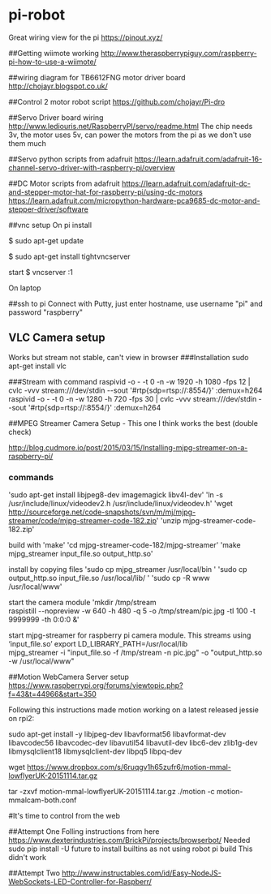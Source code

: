 # pi-robot

Great wiring view for the pi
https://pinout.xyz/

##Getting wiimote working
http://www.theraspberrypiguy.com/raspberry-pi-how-to-use-a-wiimote/

##wiring diagram for TB6612FNG motor driver board
http://chojayr.blogspot.co.uk/

##Control 2 motor robot script
https://github.com/chojayr/Pi-dro

##Servo Driver board wiring
http://www.lediouris.net/RaspberryPI/servo/readme.html
The chip needs 3v, the motor uses 5v, can power the motors from the pi as we don't use them much

##Servo python scripts from adafruit
https://learn.adafruit.com/adafruit-16-channel-servo-driver-with-raspberry-pi/overview

##DC Motor scripts from adafruit
https://learn.adafruit.com/adafruit-dc-and-stepper-motor-hat-for-raspberry-pi/using-dc-motors
https://learn.adafruit.com/micropython-hardware-pca9685-dc-motor-and-stepper-driver/software

##vnc setup
On pi install

$ sudo apt-get update

$ sudo apt-get install tightvncserver

start
$ vncserver :1

On laptop

##ssh to pi
Connect with Putty, just enter hostname, use username "pi" and password "raspberry"

## VLC Camera setup
Works but stream not stable, can't view in browser
###Installation
sudo apt-get install vlc

###Stream with command
raspivid -o - -t 0 -n -w 1920 -h 1080 -fps 12 | cvlc -vvv stream:///dev/stdin --sout '#rtp{sdp=rtsp://:8554/}' :demux=h264
raspivid -o - -t 0 -n -w 1280 -h 720 -fps 30 | cvlc -vvv stream:///dev/stdin --sout '#rtp{sdp=rtsp://:8554/}' :demux=h264
 	
##MPEG Streamer Camera Setup - This one I think works the best (double check)

http://blog.cudmore.io/post/2015/03/15/Installing-mjpg-streamer-on-a-raspberry-pi/
### commands
'sudo apt-get install libjpeg8-dev imagemagick libv4l-dev'
'ln -s /usr/include/linux/videodev2.h /usr/include/linux/videodev.h'
'wget http://sourceforge.net/code-snapshots/svn/m/mj/mjpg-streamer/code/mjpg-streamer-code-182.zip'
'unzip mjpg-streamer-code-182.zip'

build with 'make'
'cd mjpg-streamer-code-182/mjpg-streamer'
'make mjpg_streamer input_file.so output_http.so'

install by copying files
'sudo cp mjpg_streamer /usr/local/bin  '
'sudo cp output_http.so input_file.so /usr/local/lib/  '
'sudo cp -R www /usr/local/www'

start the camera module
'mkdir /tmp/stream  
    raspistill --nopreview -w 640 -h 480 -q 5 -o /tmp/stream/pic.jpg -tl 100 -t 9999999 -th 0:0:0 &'
    
start mjpg-streamer for raspberry pi camera module. This streams using ‘input_file.so’
export LD_LIBRARY_PATH=/usr/local/lib  
mjpg_streamer -i "input_file.so -f /tmp/stream -n pic.jpg" -o "output_http.so -w /usr/local/www"

##Motion WebCamera Server setup
https://www.raspberrypi.org/forums/viewtopic.php?f=43&t=44966&start=350

Following this instructions made motion working on a latest released jessie on rpi2:

sudo apt-get install -y libjpeg-dev libavformat56 libavformat-dev libavcodec56 libavcodec-dev libavutil54 libavutil-dev libc6-dev zlib1g-dev libmysqlclient18 libmysqlclient-dev libpq5 libpq-dev

wget https://www.dropbox.com/s/6ruqgv1h65zufr6/motion-mmal-lowflyerUK-20151114.tar.gz

tar -zxvf motion-mmal-lowflyerUK-20151114.tar.gz
./motion -c motion-mmalcam-both.conf


#It's time to control from the web

##Attempt One
Folling instructions from here https://www.dexterindustries.com/BrickPi/projects/browserbot/
Needed sudo pip install -U future to install builtins as not using robot pi build
This didn't work


##Attempt Two
http://www.instructables.com/id/Easy-NodeJS-WebSockets-LED-Controller-for-Raspberr/
